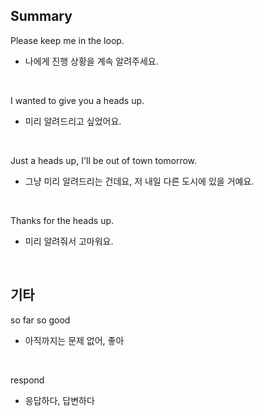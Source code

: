## Summary

Please keep me in the loop.
- 나에게 진행 상황을 계속 알려주세요.

<br>

I wanted to give you a heads up.
- 미리 알려드리고 싶었어요.

<br>

Just a heads up, I'll be out of town tomorrow.
- 그냥 미리 알려드리는 건데요, 저 내일 다른 도시에 있을 거예요.

<br>

Thanks for the heads up.
- 미리 알려줘서 고마워요.

<br>

## 기타

so far so good
- 아직까지는 문제 없어, 좋아

<br>

respond
- 응답하다, 답변하다
